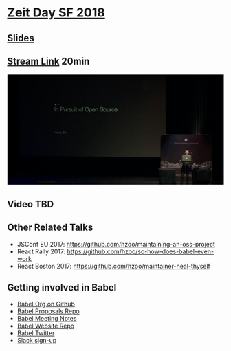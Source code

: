 # [Zeit Day SF 2018](https://zeit.co/day)

## [Slides](http://henryzoo.com/in-pursuit-of-open-source/)

## [Stream Link](https://www.pscp.tv/zeithq/1BRKjrvoyYZKw?t=36m19s) 20min

[![](talk.png)](https://www.pscp.tv/zeithq/1BRKjrvoyYZKw?t=36m19s)

## Video TBD

## Other Related Talks

- JSConf EU 2017: https://github.com/hzoo/maintaining-an-oss-project
- React Rally 2017: https://github.com/hzoo/so-how-does-babel-even-work
- React Boston 2017: https://github.com/hzoo/maintainer-heal-thyself

## Getting involved in Babel
- [Babel Org on Github](https://github.com/babel)
- [Babel Proposals Repo](https://github.com/babel/proposals)
- [Babel Meeting Notes](https://github.com/babel/notes)
- [Babel Website Repo](https://github.com/babel/website)
- [Babel Twitter](https://twitter.com/babeljs)
- [Slack sign-up](slack.babeljs.io)
